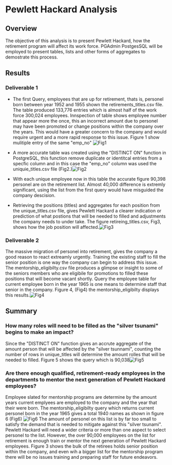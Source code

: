 # Pewlett Hackard Analysis

## Overview
The objective of this analysis is to present Pewlett Hackard, how the retirement program will affect its work force. PGAdmin PostgesSQL will be employed to present tables, lists and other forms of aggregates to demostrate this process. 

## Results
### Deliverable 1
- The first Query, employees that are up for retirement, thats is, personel born between year 1952 and 1955 shown the retirements_titles.csv file. The table produced 133,776 entries  which is almost half of the work force 300,024 employees. Innspection of table shows employee number that appear more the once, this an incorrect amount due to personel may have been promoted or change positions within the company over the years. This would have a greater concern to the company and would require urgent and a more rapid response to this issue. Figure 1 show mulitiple entry of the same "emp_no"  ![Fig1](https://user-images.githubusercontent.com/78861458/113513396-88745f80-9537-11eb-8f8a-9a61badf2a69.png)

- A more accurate table was created using the "DISTINCT ON" function in PostgreSQL, this function remove duplicate or identitcal entries from a specfic column and in this case the   "emp_no" column was used the uniquie_titles.csv file (Fig2.)![Fig2](https://user-images.githubusercontent.com/78861458/113520084-b91bbf80-955e-11eb-85bb-ebaf19537a08.png)

- With each unique employee now in this table the accurate figure 90,398 personel are on the retirement list. Almost   40,000 difference is extremly significant, using the list from the first query would have misguided the company descision. 
- Retrieving the positions (titles) and aggregates for each position from the unique_titles.csv file, gives Pewlett Hackard a clearer indication or prediction of what postions that will be needed to filled and adjustments the company needs to under take. The figure retireing_titles.csv, Fig3, shows how the job position will affected.![Fig3](https://user-images.githubusercontent.com/78861458/113513599-7941e180-9538-11eb-816c-72bc450b106d.png)
    

### Deliverable 2
The massive migration of personel into retirement, gives the company a good reason to react extreamly urgently. Training the existing staff to fill the senior position is one way the company can begin to address this issue. The mentorship_eligibilty.csv file produces a glimpse or insight to some of the seniors members who are eligibile for promotions to filled these positions that will become vacant shortly. Query the employee table for current employee born in the year 1965 is one means to determine staff that senior in the company. Figure 4, (Fig4) the mentorship_eligibilty displays this results.![Fig4](https://user-images.githubusercontent.com/78861458/113513984-1bae9480-953a-11eb-8809-6bfba4c3efd8.png)


## Summary

### How many roles will need to be filled as the "silver tsunami" begins to make an impact?
Since the "DISTINCT ON" function gives an accrute aggregate of the amount person that will be affected by the "silver tsunnami", counting the number of rows in unique_titles will determine the amount rolles that will be needed to filled. Figure 5 shows the query which is 90,038![Fig5](https://user-images.githubusercontent.com/78861458/113519200-bc13b180-9558-11eb-82c7-5a92653a8c1d.png)

    
### Are there enough qualified, retirement-ready employees in the departments to mentor the next generation of Pewlett Hackard employees?
Employee slated for mentorship programs are determine by the amount years current emplyees are employed to the company and the year that their were born. The mentorship_eligibilty query which returns current personel born in the year 1965 gives a total 1940 names as shown in figure 6 (Fig6) ![Fig6](https://user-images.githubusercontent.com/78861458/113519369-b1a5e780-9559-11eb-9613-40a038853c77.png)
The amount of personel on this list is by far too small to satisfy the demand that is needed to mitigate against this "silver tsunami". Pewlett Hackard will need a wider criteria or more than one aspect to select personel to the list. However, the over 90,000 employees on the list for retirement is enough train or mentor the next generation of Pewlett Hackard employees. Figure 3 shows the bulk of the retirees holds senior position within the company, and even wih a bigger list for the mentorship program there will be no issues training and preparing staff for future endeavors. 



